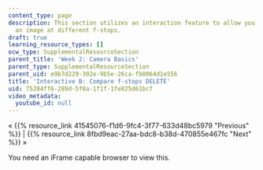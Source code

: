 ```yaml
---
content_type: page
description: This section utilizes an interaction feature to allow you to compare
  an image at different f-stops.
draft: true
learning_resource_types: []
ocw_type: SupplementalResourceSection
parent_title: 'Week 2: Camera Basics'
parent_type: SupplementalResourceSection
parent_uid: e9b7d229-302e-9b5e-26ca-fb0064d1e556
title: 'Interactive B: Compare f-stops DELETE'
uid: 75204ff6-289d-5f0a-1f1f-1fe825d61bcf
video_metadata:
  youtube_id: null
---
```

« {{% resource_link 41545076-f1d6-9fc4-3f77-633d48bc5979 "Previous" %}} | {{% resource_link 8fbd9eac-27aa-bdc8-b38d-470855e467fc "Next" %}} »

You need an iFrame capable browser to view this.